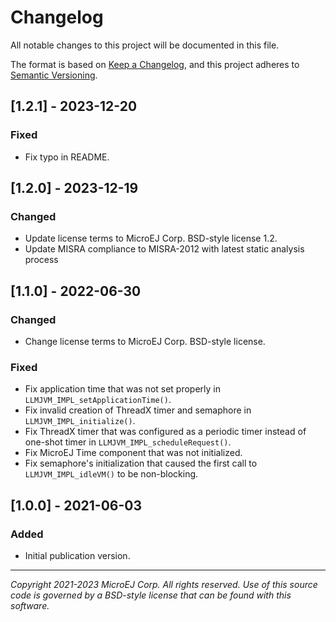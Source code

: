 # Changelog

All notable changes to this project will be documented in this file.

The format is based on [Keep a Changelog](https://keepachangelog.com/en/1.0.0/),
and this project adheres to [Semantic Versioning](https://semver.org/spec/v2.0.0.html).

## [1.2.1] - 2023-12-20

### Fixed

- Fix typo in README.

## [1.2.0] - 2023-12-19

### Changed

- Update license terms to MicroEJ Corp. BSD-style license 1.2.
- Update MISRA compliance to MISRA-2012 with latest static analysis process

## [1.1.0] - 2022-06-30

### Changed

- Change license terms to MicroEJ Corp. BSD-style license.

### Fixed

- Fix application time that was not set properly in `LLMJVM_IMPL_setApplicationTime()`.
- Fix invalid creation of ThreadX timer and semaphore in `LLMJVM_IMPL_initialize()`.
- Fix ThreadX timer that was configured as a periodic timer instead of one-shot timer in `LLMJVM_IMPL_scheduleRequest()`.
- Fix MicroEJ Time component that was not initialized.
- Fix semaphore's initialization that caused the first call to `LLMJVM_IMPL_idleVM()` to be non-blocking.

## [1.0.0] - 2021-06-03

### Added

  - Initial publication version.

---

_Copyright 2021-2023 MicroEJ Corp. All rights reserved._
_Use of this source code is governed by a BSD-style license that can be found with this software._

